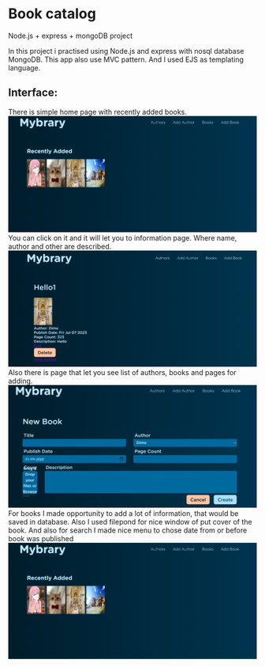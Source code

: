 # Book catalog
 Node.js + express + mongoDB project

In this project i practised using Node.js and express with nosql database MongoDB. This app also
use MVC pattern. And I used EJS as templating language.

## Interface:

There is simple home page with recently added books.
![Alt text](/Assets/image.png)
You can click on it and it will let you to information page. Where name, author and other are described.
![Alt text](/Assets/image2.png)
Also there is page that let you see list of authors, books and pages for adding.
![Alt text](/Assets/image3.png)
For books I made opportunity to add a lot of information, that would be saved in database. Also I used 
filepond for nice window of put cover of the book.
And also for search I made nice menu to chose date from or before book was published
![Alt text](/Assets/image.png)